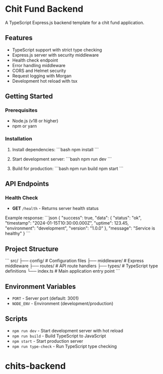 # Chit Fund Backend

A TypeScript Express.js backend template for a chit fund application.

## Features

- TypeScript support with strict type checking
- Express.js server with security middleware
- Health check endpoint
- Error handling middleware
- CORS and Helmet security
- Request logging with Morgan
- Development hot reload with tsx

## Getting Started

### Prerequisites

- Node.js (v18 or higher)
- npm or yarn

### Installation

1. Install dependencies:
\`\`\`bash
npm install
\`\`\`

2. Start development server:
\`\`\`bash
npm run dev
\`\`\`

3. Build for production:
\`\`\`bash
npm run build
npm start
\`\`\`

## API Endpoints

### Health Check
- **GET** `/health` - Returns server health status

Example response:
\`\`\`json
{
  "success": true,
  "data": {
    "status": "ok",
    "timestamp": "2024-01-15T10:30:00.000Z",
    "uptime": 123.45,
    "environment": "development",
    "version": "1.0.0"
  },
  "message": "Service is healthy"
}
\`\`\`

## Project Structure

\`\`\`
src/
├── config/          # Configuration files
├── middleware/      # Express middleware
├── routes/          # API route handlers
├── types/           # TypeScript type definitions
└── index.ts         # Main application entry point
\`\`\`

## Environment Variables

- `PORT` - Server port (default: 3001)
- `NODE_ENV` - Environment (development/production)

## Scripts

- `npm run dev` - Start development server with hot reload
- `npm run build` - Build TypeScript to JavaScript
- `npm start` - Start production server
- `npm run type-check` - Run TypeScript type checking
# chits-backend
